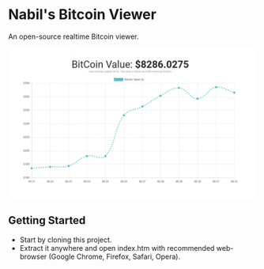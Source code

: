 # Nabil's Bitcoin Viewer
An open-source realtime Bitcoin viewer.

![alt text](images/demo.png)

## Getting Started

- Start by cloning this project.
- Extract it anywhere and open index.htm with recommended web-browser (Google Chrome, Firefox, Safari, Opera).
